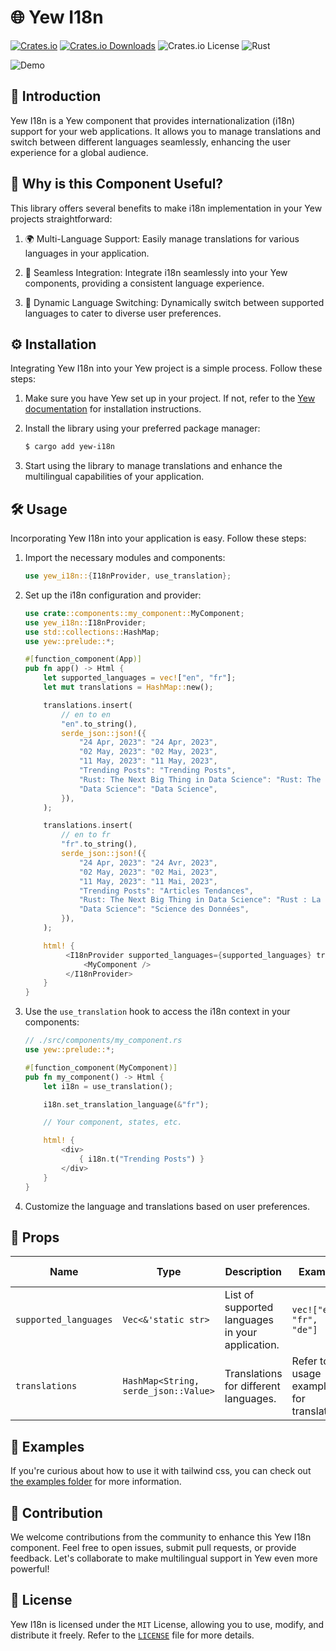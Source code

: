 # 🌐 Yew I18n

[![Crates.io](https://img.shields.io/crates/v/yew-i18n)](https://crates.io/crates/yew-i18n)
[![Crates.io Downloads](https://img.shields.io/crates/d/yew-i18n)](https://crates.io/crates/yew-i18n)
![Crates.io License](https://img.shields.io/crates/l/yew-i18n)
![Rust](https://img.shields.io/badge/rust-stable-orange)

![Demo](https://dev-to-uploads.s3.amazonaws.com/uploads/articles/dq4jcxfg0whyeewwwbfb.gif)


## 📜 Introduction

Yew I18n is a Yew component that provides internationalization (i18n) support for your web applications. It allows you to manage translations and switch between different languages seamlessly, enhancing the user experience for a global audience.

## 🤔 Why is this Component Useful?

This library offers several benefits to make i18n implementation in your Yew projects straightforward:

1. 🌍 Multi-Language Support: Easily manage translations for various languages in your application.

1. 🚀 Seamless Integration: Integrate i18n seamlessly into your Yew components, providing a consistent language experience.

1. 💬 Dynamic Language Switching: Dynamically switch between supported languages to cater to diverse user preferences.

## ⚙️ Installation

Integrating Yew I18n into your Yew project is a simple process. Follow these steps:

1. Make sure you have Yew set up in your project. If not, refer to the [Yew documentation](https://yew.rs/docs/getting-started/introduction) for installation instructions.

1. Install the library using your preferred package manager:

   ```bash
   $ cargo add yew-i18n
   ```

1. Start using the library to manage translations and enhance the multilingual capabilities of your application.

## 🛠️ Usage

Incorporating Yew I18n into your application is easy. Follow these steps:

1. Import the necessary modules and components:

   ```rust
   use yew_i18n::{I18nProvider, use_translation};
   ```

1. Set up the i18n configuration and provider:

   ```rust
   use crate::components::my_component::MyComponent;
   use yew_i18n::I18nProvider;
   use std::collections::HashMap;
   use yew::prelude::*;

   #[function_component(App)]
   pub fn app() -> Html {
       let supported_languages = vec!["en", "fr"];
       let mut translations = HashMap::new();

       translations.insert(
       	   // en to en
           "en".to_string(),
           serde_json::json!({
               "24 Apr, 2023": "24 Apr, 2023",
               "02 May, 2023": "02 May, 2023",
               "11 May, 2023": "11 May, 2023",
               "Trending Posts": "Trending Posts",
               "Rust: The Next Big Thing in Data Science": "Rust: The Next Big Thing in Data Science",
               "Data Science": "Data Science",
           }),
       );

       translations.insert(
       	   // en to fr
           "fr".to_string(),
           serde_json::json!({
               "24 Apr, 2023": "24 Avr, 2023",
               "02 May, 2023": "02 Mai, 2023",
               "11 May, 2023": "11 Mai, 2023",
               "Trending Posts": "Articles Tendances",
               "Rust: The Next Big Thing in Data Science": "Rust : La Prochaine Grande Avancée en Science des Données",
               "Data Science": "Science des Données",
           }),
       );

       html! {
        	<I18nProvider supported_languages={supported_languages} translations={translations} >
        	    <MyComponent />
        	</I18nProvider>
       }
   }
   ```

1. Use the `use_translation` hook to access the i18n context in your components:

   ```rust
   // ./src/components/my_component.rs
   use yew::prelude::*;

   #[function_component(MyComponent)]
   pub fn my_component() -> Html {
       let i18n = use_translation();

       i18n.set_translation_language(&"fr");

       // Your component, states, etc.

       html! {
       	   <div>
               { i18n.t("Trending Posts") }
       	   </div>
       }
   }
   ```

1. Customize the language and translations based on user preferences.

## 🔧 Props

| Name | Type | Description | Example | Default Value |
| --- | --- | --- | --- | --- |
| `supported_languages` | `Vec<&'static str>` | List of supported languages in your application. | `vec!["en", "fr", "de"]` | `vec!["en"]` |
| `translations` | `HashMap<String, serde_json::Value>` | Translations for different languages. | Refer to the usage examples for translations | An empty HashMap |

## 📙 Examples

If you're curious about how to use it with tailwind css, you can check out [the examples folder](examples/tailwind) for more information.

## 🤝 Contribution

We welcome contributions from the community to enhance this Yew I18n component. Feel free to open issues, submit pull requests, or provide feedback. Let's collaborate to make multilingual support in Yew even more powerful!

## 📜 License

Yew I18n is licensed under the `MIT` License, allowing you to use, modify, and distribute it freely. Refer to the [`LICENSE`](LICENSE) file for more details.